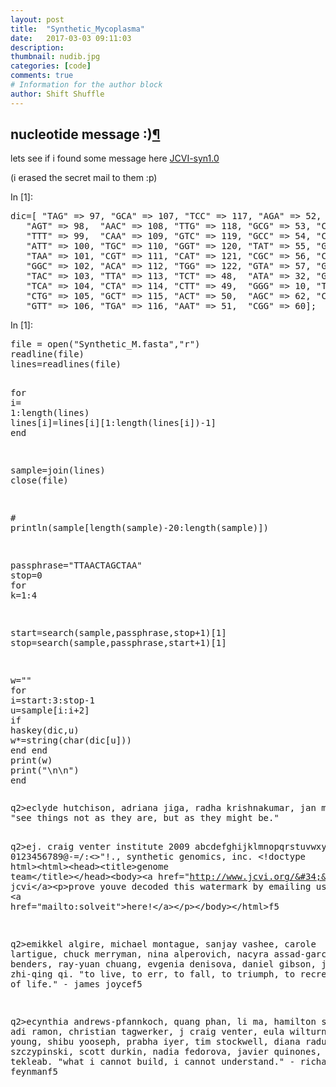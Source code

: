 ```yaml
---
layout: post
title:  "Synthetic_Mycoplasma"
date:   2017-03-03 09:11:03
description:
thumbnail: nudib.jpg
categories: [code]
comments: true
# Information for the author block
author: Shift Shuffle
---
```


<div tabindex="-1" id="notebook" class="border-box-sizing">
  <div class="container" id="notebook-container">

<div class="cell border-box-sizing text_cell rendered">
<div class="prompt input_prompt">
</div>
<div class="inner_cell">
<div class="text_cell_render border-box-sizing rendered_html">
<h2 id="nucleotide-message-:)">nucleotide message :)<a class="anchor-link" href="#nucleotide-message-:)">&#182;</a></h2><p>lets see if i found some message here
<a href="http://www.ncbi.nlm.nih.gov/nuccore/296455217?report=fasta">JCVI-syn1.0</a></p>
<p>(i erased the secret mail to them :p)</p>

</div>
</div>
</div>
<div class="cell border-box-sizing code_cell rendered">
<div class="input">
<div class="prompt input_prompt">In&nbsp;[1]:</div>
<div class="inner_cell">
  <div class="input_area">
<div class=" highlight hl-julia"><pre><span></span><span class="n">dic</span><span class="o">=</span><span class="p">[</span> <span class="s">&quot;TAG&quot;</span> <span class="o">=&gt;</span> <span class="mi">97</span><span class="p">,</span> <span class="s">&quot;GCA&quot;</span> <span class="o">=&gt;</span> <span class="mi">107</span><span class="p">,</span> <span class="s">&quot;TCC&quot;</span> <span class="o">=&gt;</span> <span class="mi">117</span><span class="p">,</span> <span class="s">&quot;AGA&quot;</span> <span class="o">=&gt;</span> <span class="mi">52</span><span class="p">,</span> <span class="s">&quot;CAC&quot;</span> <span class="o">=&gt;</span> <span class="mi">47</span><span class="p">,</span>
   <span class="s">&quot;AGT&quot;</span> <span class="o">=&gt;</span> <span class="mi">98</span><span class="p">,</span>  <span class="s">&quot;AAC&quot;</span> <span class="o">=&gt;</span> <span class="mi">108</span><span class="p">,</span> <span class="s">&quot;TTG&quot;</span> <span class="o">=&gt;</span> <span class="mi">118</span><span class="p">,</span> <span class="s">&quot;GCG&quot;</span> <span class="o">=&gt;</span> <span class="mi">53</span><span class="p">,</span> <span class="s">&quot;CCA&quot;</span> <span class="o">=&gt;</span> <span class="mi">61</span><span class="p">,</span>
   <span class="s">&quot;TTT&quot;</span> <span class="o">=&gt;</span> <span class="mi">99</span><span class="p">,</span>  <span class="s">&quot;CAA&quot;</span> <span class="o">=&gt;</span> <span class="mi">109</span><span class="p">,</span> <span class="s">&quot;GTC&quot;</span> <span class="o">=&gt;</span> <span class="mi">119</span><span class="p">,</span> <span class="s">&quot;GCC&quot;</span> <span class="o">=&gt;</span> <span class="mi">54</span><span class="p">,</span> <span class="s">&quot;CGA&quot;</span> <span class="o">=&gt;</span> <span class="mi">46</span><span class="p">,</span>
   <span class="s">&quot;ATT&quot;</span> <span class="o">=&gt;</span> <span class="mi">100</span><span class="p">,</span> <span class="s">&quot;TGC&quot;</span> <span class="o">=&gt;</span> <span class="mi">110</span><span class="p">,</span> <span class="s">&quot;GGT&quot;</span> <span class="o">=&gt;</span> <span class="mi">120</span><span class="p">,</span> <span class="s">&quot;TAT&quot;</span> <span class="o">=&gt;</span> <span class="mi">55</span><span class="p">,</span> <span class="s">&quot;GAG&quot;</span> <span class="o">=&gt;</span> <span class="mi">33</span><span class="p">,</span>
   <span class="s">&quot;TAA&quot;</span> <span class="o">=&gt;</span> <span class="mi">101</span><span class="p">,</span> <span class="s">&quot;CGT&quot;</span> <span class="o">=&gt;</span> <span class="mi">111</span><span class="p">,</span> <span class="s">&quot;CAT&quot;</span> <span class="o">=&gt;</span> <span class="mi">121</span><span class="p">,</span> <span class="s">&quot;CGC&quot;</span> <span class="o">=&gt;</span> <span class="mi">56</span><span class="p">,</span> <span class="s">&quot;CAG&quot;</span> <span class="o">=&gt;</span> <span class="mi">58</span><span class="p">,</span>
   <span class="s">&quot;GGC&quot;</span> <span class="o">=&gt;</span> <span class="mi">102</span><span class="p">,</span> <span class="s">&quot;ACA&quot;</span> <span class="o">=&gt;</span> <span class="mi">112</span><span class="p">,</span> <span class="s">&quot;TGG&quot;</span> <span class="o">=&gt;</span> <span class="mi">122</span><span class="p">,</span> <span class="s">&quot;GTA&quot;</span> <span class="o">=&gt;</span> <span class="mi">57</span><span class="p">,</span> <span class="s">&quot;GGA&quot;</span> <span class="o">=&gt;</span> <span class="mi">34</span><span class="p">,</span>
   <span class="s">&quot;TAC&quot;</span> <span class="o">=&gt;</span> <span class="mi">103</span><span class="p">,</span> <span class="s">&quot;TTA&quot;</span> <span class="o">=&gt;</span> <span class="mi">113</span><span class="p">,</span> <span class="s">&quot;TCT&quot;</span> <span class="o">=&gt;</span> <span class="mi">48</span><span class="p">,</span>  <span class="s">&quot;ATA&quot;</span> <span class="o">=&gt;</span> <span class="mi">32</span><span class="p">,</span> <span class="s">&quot;GTG&quot;</span><span class="o">=&gt;</span> <span class="mi">44</span><span class="p">,</span>
   <span class="s">&quot;TCA&quot;</span> <span class="o">=&gt;</span> <span class="mi">104</span><span class="p">,</span> <span class="s">&quot;CTA&quot;</span> <span class="o">=&gt;</span> <span class="mi">114</span><span class="p">,</span> <span class="s">&quot;CTT&quot;</span> <span class="o">=&gt;</span> <span class="mi">49</span><span class="p">,</span>  <span class="s">&quot;GGG&quot;</span> <span class="o">=&gt;</span> <span class="mi">10</span><span class="p">,</span> <span class="s">&quot;TCG&quot;</span> <span class="o">=&gt;</span> <span class="mi">64</span><span class="p">,</span>
   <span class="s">&quot;CTG&quot;</span> <span class="o">=&gt;</span> <span class="mi">105</span><span class="p">,</span> <span class="s">&quot;GCT&quot;</span> <span class="o">=&gt;</span> <span class="mi">115</span><span class="p">,</span> <span class="s">&quot;ACT&quot;</span> <span class="o">=&gt;</span> <span class="mi">50</span><span class="p">,</span>  <span class="s">&quot;AGC&quot;</span> <span class="o">=&gt;</span> <span class="mi">62</span><span class="p">,</span> <span class="s">&quot;CCC&quot;</span> <span class="o">=&gt;</span> <span class="mi">45</span><span class="p">,</span>
   <span class="s">&quot;GTT&quot;</span> <span class="o">=&gt;</span> <span class="mi">106</span><span class="p">,</span> <span class="s">&quot;TGA&quot;</span> <span class="o">=&gt;</span> <span class="mi">116</span><span class="p">,</span> <span class="s">&quot;AAT&quot;</span> <span class="o">=&gt;</span> <span class="mi">51</span><span class="p">,</span>  <span class="s">&quot;CGG&quot;</span> <span class="o">=&gt;</span> <span class="mi">60</span><span class="p">];</span>
</pre></div>

</div>
</div>
</div>

</div>
<div class="cell border-box-sizing code_cell rendered">
<div class="input">
<div class="prompt input_prompt">In&nbsp;[1]:</div>
<div class="inner_cell">
  <div class="input_area">
<div class=" highlight hl-julia"><pre><span></span><span class="n">file</span> <span class="o">=</span> <span class="n">open</span><span class="p">(</span><span class="s">&quot;Synthetic_M.fasta&quot;</span><span class="p">,</span><span class="s">&quot;r&quot;</span><span class="p">)</span>
<span class="n">readline</span><span class="p">(</span><span class="n">file</span><span class="p">)</span>
<span class="n">lines</span><span class="o">=</span><span class="n">readlines</span><span class="p">(</span><span class="n">file</span><span class="p">)</span>

<span class="k">for</span> <span class="n">i</span><span class="o">=</span> <span class="mi">1</span><span class="p">:</span><span class="n">length</span><span class="p">(</span><span class="n">lines</span><span class="p">)</span>
  <span class="n">lines</span><span class="p">[</span><span class="n">i</span><span class="p">]</span><span class="o">=</span><span class="n">lines</span><span class="p">[</span><span class="n">i</span><span class="p">][</span><span class="mi">1</span><span class="p">:</span><span class="n">length</span><span class="p">(</span><span class="n">lines</span><span class="p">[</span><span class="n">i</span><span class="p">])</span><span class="o">-</span><span class="mi">1</span><span class="p">]</span>
<span class="k">end</span>

<span class="n">sample</span><span class="o">=</span><span class="n">join</span><span class="p">(</span><span class="n">lines</span><span class="p">)</span>
<span class="n">close</span><span class="p">(</span><span class="n">file</span><span class="p">)</span>

<span class="c"># println(sample[length(sample)-20:length(sample)])</span>

<span class="n">passphrase</span><span class="o">=</span><span class="s">&quot;TTAACTAGCTAA&quot;</span>
<span class="n">stop</span><span class="o">=</span><span class="mi">0</span>
<span class="k">for</span> <span class="n">k</span><span class="o">=</span><span class="mi">1</span><span class="p">:</span><span class="mi">4</span>

  <span class="n">start</span><span class="o">=</span><span class="n">search</span><span class="p">(</span><span class="n">sample</span><span class="p">,</span><span class="n">passphrase</span><span class="p">,</span><span class="n">stop</span><span class="o">+</span><span class="mi">1</span><span class="p">)[</span><span class="mi">1</span><span class="p">]</span>
  <span class="n">stop</span><span class="o">=</span><span class="n">search</span><span class="p">(</span><span class="n">sample</span><span class="p">,</span><span class="n">passphrase</span><span class="p">,</span><span class="n">start</span><span class="o">+</span><span class="mi">1</span><span class="p">)[</span><span class="mi">1</span><span class="p">]</span>

  <span class="n">w</span><span class="o">=</span><span class="s">&quot;&quot;</span>
  <span class="k">for</span> <span class="n">i</span><span class="o">=</span><span class="n">start</span><span class="p">:</span><span class="mi">3</span><span class="p">:</span><span class="n">stop</span><span class="o">-</span><span class="mi">1</span>
      <span class="n">u</span><span class="o">=</span><span class="n">sample</span><span class="p">[</span><span class="n">i</span><span class="p">:</span><span class="n">i</span><span class="o">+</span><span class="mi">2</span><span class="p">]</span>
      <span class="k">if</span> <span class="n">haskey</span><span class="p">(</span><span class="n">dic</span><span class="p">,</span><span class="n">u</span><span class="p">)</span>
          <span class="n">w</span><span class="o">*=</span><span class="n">string</span><span class="p">(</span><span class="n">char</span><span class="p">(</span><span class="n">dic</span><span class="p">[</span><span class="n">u</span><span class="p">]))</span>
      <span class="k">end</span>
  <span class="k">end</span>
  <span class="n">print</span><span class="p">(</span><span class="n">w</span><span class="p">)</span>
  <span class="n">print</span><span class="p">(</span><span class="s">&quot;</span><span class="se">\n\n</span><span class="s">&quot;</span><span class="p">)</span>
<span class="k">end</span>
</pre></div>

</div>
</div>
</div>

<div class="output_wrapper">
<div class="output">


<div class="output_area"><div class="prompt"></div>
<div class="output_subarea output_stream output_stdout output_text">
<pre>q2&gt;eclyde hutchison, adriana jiga, radha krishnakumar, jan moy, monzia moodie, marvin frazier, holly baden-tilson, jason mitchell, dana busam, justin johnson, lakshmi devi viswanathan, jessica hostetler, robert friedman, vladimir noskov, jayshree zaveri.
&#34;see things not as they are, but as they might be.&#34;

q2&gt;ej. craig venter institute 2009
abcdefghijklmnopqrstuvwxyz
0123456789@-=/:&lt;&gt;&#34;!.,
synthetic genomics, inc.
&lt;!doctype html&gt;&lt;html&gt;&lt;head&gt;&lt;title&gt;genome team&lt;/title&gt;&lt;/head&gt;&lt;body&gt;&lt;a href=&#34;http://www.jcvi.org/&#34;&gt;the jcvi&lt;/a&gt;&lt;p&gt;prove youve decoded this watermark by emailing us &lt;a href=&#34;mailto:solveit&#34;&gt;here!&lt;/a&gt;&lt;/p&gt;&lt;/body&gt;&lt;/html&gt;f5

q2&gt;emikkel algire, michael montague, sanjay vashee, carole lartigue, chuck merryman, nina alperovich, nacyra assad-garcia, gwyn benders, ray-yuan chuang, evgenia denisova, daniel gibson, john glass, zhi-qing qi.
&#34;to live, to err, to fall, to triumph, to recreate life out of life.&#34; - james joycef5

q2&gt;ecynthia andrews-pfannkoch, quang phan, li ma, hamilton smith, adi ramon, christian tagwerker, j craig venter, eula wilturner, lei young, shibu yooseph, prabha iyer, tim stockwell, diana radune, bridget szczypinski, scott durkin, nadia fedorova, javier quinones, hanna tekleab.
&#34;what i cannot build, i cannot understand.&#34; - richard feynmanf5

</pre>
</div>
</div>

</div>
</div>

</div>
  </div>
</div>
